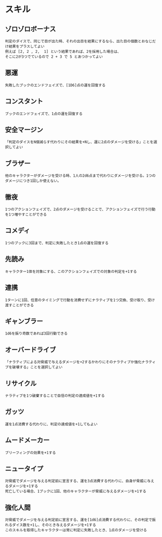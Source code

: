 
# スキル

## ゾロゾロボーナス
    判定のダイスで、同じで目が出た時、それの出目を結果にするなら、出た目の個数とおなじだけ結果をプラスしてよい
    例えば [2, 2 , 2,  1] という結果であれば、2を採用した場合は、
    そこに2が3つでているので 2 + 3 で 5 とあつかってよい

## 悪運
    失敗したブックのエンドフェイズで、[1D6]点の運を回復する

## コンスタント
    ブックのエンドフェイズで、1点の運を回復する

## 安全マージン
    「判定のダイスをN個減らす代わりにその結果を+Nし、運に2点のダメージを受ける」ことを選択してよい

## ブラザー
    他のキャラクターがダメージを受ける時、1人の2d6点まで代わりにダメージを受ける。1つのダメージにつき1回しか使えない。

## 徹夜
    1つのアクションフェイズで、2点のダメージを受けることで、アクションフェイズで行う行動を1つ増やすことができる

## コメディ
    1つのブックに3回まで、判定に失敗したとき1点の運を回復する

## 先読み
    キャラクター1体を対象にする、このアクションフェイズでの対象の判定を+1する

## 連携
    1ターンに1回、任意のタイミングで行動を消費せずにナラティブを1つ交換、受け取り、受け渡すことができる

## ギャンブラー
    1d6を振り奇数であれば3回行動できる

## オーバードライブ
    「ナラティブによる対脅威で与えるダメージを+2するかわりにそのナラティブか強化ナラティブを破壊する」ことを選択してよい

## リサイクル
    ナラティブを1つ破棄することで自信の判定の達成値を+1する

## ガッツ
    運を1点消費する代わりに、判定の達成値を+1してもよい

## ムードメーカー
    ブリーフィングの効果を+1する

## ニュータイプ
    対脅威でダメージを与える判定前に宣言する、運を3点消費する代わりに、自身が脅威に与えるダメージを+1する
    死亡している場合、1ブックに1回、他のキャラクターが脅威に与えるダメージを+1する
    
## 強化人間
    対脅威でダメージを与える判定前に宣言する、運を[1d6]点消費する代わりに、その判定で振れるダイス数を+1し、そのとき与えるダメージを+1する
    このスキルを取得したキャラクターは常に判定に失敗したとき、1点のダメージを受ける
